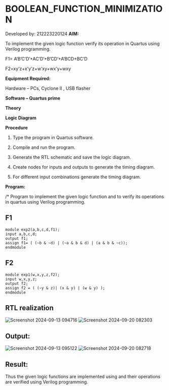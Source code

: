 # BOOLEAN_FUNCTION_MINIMIZATION
Developed by: 212223220124
**AIM:**

To implement the given logic function verify its operation in Quartus using Verilog programming.

F1= A’B’C’D’+AC’D’+B’CD’+A’BCD+BC’D 

F2=xy’z+x’y’z+w’xy+wx’y+wxy

**Equipment Required:**

Hardware – PCs, Cyclone II , USB flasher

**Software – Quartus prime**

**Theory**

**Logic Diagram**

**Procedure**

1.	Type the program in Quartus software.

2.	Compile and run the program.

3.	Generate the RTL schematic and save the logic diagram.

4.	Create nodes for inputs and outputs to generate the timing diagram.

5.	For different input combinations generate the timing diagram.


**Program:**

/* Program to implement the given logic function and to verify its operations in quartus using Verilog programming. 

## F1
```
module exp2(a,b,c,d,f1);
input a,b,c,d;
output f1;
assign f1= ( (~b & ~d) | (~a & b & d) | (a & b & ~c));
endmodule
```
## F2
```
module exp1(w,x,y,z,f2);
input w,x,y,z;
output f2;
assign f2 = ( (~y & z)| (x & y) | (w & y) );
endmodule
```

## RTL realization

![Screenshot 2024-09-13 094716](https://github.com/user-attachments/assets/650fad80-a2c2-4c69-ac58-7eee7826e271)
![Screenshot 2024-09-20 082303](https://github.com/user-attachments/assets/004fdab8-b39e-4119-bf02-b7fc9c586353)

## Output:
![Screenshot 2024-09-13 095122](https://github.com/user-attachments/assets/314b1a55-5374-417e-947d-a4457e39f5f0)
![Screenshot 2024-09-20 082718](https://github.com/user-attachments/assets/583fb700-ce78-4822-86c0-db1a7233e0b1)


## Result:

Thus the given logic functions are implemented using and their operations are verified using Verilog programming.

